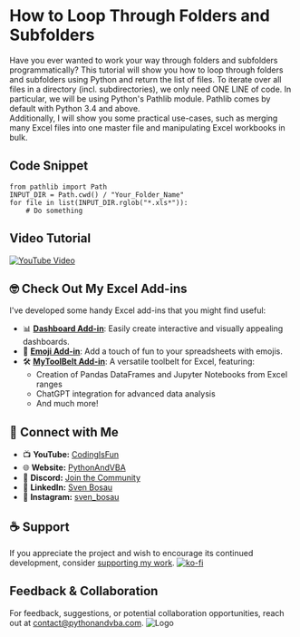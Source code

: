 
# How to Loop Through Folders and Subfolders

Have you ever wanted to work your way through folders and subfolders programmatically? This tutorial will show you how to loop through folders and subfolders using Python and return the list of files. To iterate over all files in a directory (incl. subdirectories), we only need ONE LINE of code. In particular, we will be using Python's Pathlib module. Pathlib comes by default with Python 3.4 and above.  
Additionally, I will show you some practical use-cases, such as merging many Excel files into one master file and manipulating Excel workbooks in bulk.

## Code Snippet

```
from pathlib import Path
INPUT_DIR = Path.cwd() / "Your_Folder_Name"
for file in list(INPUT_DIR.rglob("*.xls*")):
    # Do something
```


## Video Tutorial

[![YouTube Video](https://img.youtube.com/vi/w6-28jcr09Q/0.jpg)](https://youtu.be/w6-28jcr09Q)


## 🤓 Check Out My Excel Add-ins
I've developed some handy Excel add-ins that you might find useful:

- 📊 **[Dashboard Add-in](https://pythonandvba.com/grafly)**: Easily create interactive and visually appealing dashboards.
- 🤪 **[Emoji Add-in](https://pythonandvba.com/emojify)**: Add a touch of fun to your spreadsheets with emojis.
- 🛠️ **[MyToolBelt Add-in](https://pythonandvba.com/mytoolbelt)**: A versatile toolbelt for Excel, featuring:
  - Creation of Pandas DataFrames and Jupyter Notebooks from Excel ranges
  - ChatGPT integration for advanced data analysis
  - And much more!

## 🤝 Connect with Me
- 📺 **YouTube:** [CodingIsFun](https://youtube.com/c/CodingIsFun)
- 🌐 **Website:** [PythonAndVBA](https://pythonandvba.com)
- 💬 **Discord:** [Join the Community](https://pythonandvba.com/discord)
- 💼 **LinkedIn:** [Sven Bosau](https://www.linkedin.com/in/sven-bosau/)
- 📸 **Instagram:** [sven_bosau](https://www.instagram.com/sven_bosau/)

## ☕ Support 
If you appreciate the project and wish to encourage its continued development, consider [supporting my work](https://pythonandvba.com/coffee-donation).
[![ko-fi](https://ko-fi.com/img/githubbutton_sm.svg)](https://pythonandvba.com/coffee-donation)

## Feedback & Collaboration
For feedback, suggestions, or potential collaboration opportunities, reach out at contact@pythonandvba.com.
![Logo](https://www.pythonandvba.com/banner-img)

